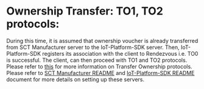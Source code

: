 # Ownership Transfer: TO1, TO2 protocols:
During this time, it is assumed that ownership voucher is already transferred from
SCT Manufacturer server to the IoT-Platform-SDK server. Then, IoT-Platform-SDK registers its association with the client to Rendezvous i.e. TO0 is successful. The client, can then proceed with TO1 and TO2 protocols. Please refer to [this](https://secure-device-onboard.github.io/docs/latest/protocol-specification/detailed-protocol-description/) for more information on Transfer Ownership protocols.
Please refer to [SCT Manufacturer README](https://github.com/secure-device-onboard/supply-chain-tools/blob/master/README.md) and [IoT-Platform-SDK README](https://github.com/secure-device-onboard/iot-platform-sdk/blob/master/README.md) document for more details on setting up these servers.

